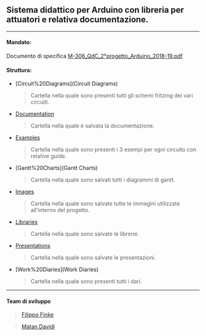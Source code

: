 ## Sistema didattico per Arduino con libreria per attuatori e relativa documentazione.
---

#### Mandato:
Documento di specifica [M-306_QdC_2°progetto_Arduino_2018-19.pdf](M-306_QdC_2°progetto_Arduino_2018-19.pdf)

#### Struttura:
- [Circuit%20Diagrams](Circuit Diagrams)
  > Cartella nella quale sono presenti tutti gli schemi fritzing dei vari circuiti.
- [Documentation](Documentation)
  > Cartella nella quale è salvata la documentazione.
- [Examples](Examples)
  > Cartella nella quale sono presenti i 3 esempi per ogni circuito con relative guide.
- [Gantt%20Charts](Gantt Charts)
  > Cartella nella quale sono salvati tutti i diagrammi di gantt.
- [Images](Images)
  > Cartella nella quale sono salvate tutte le immagini utilizzate all'interno del progetto.
- [Libraries](Libraries)
    > Cartella nella quale sono salvate le librerie.
- [Presentations](Presentations)
    > Cartella nella quale sono salvate le presentazioni.
- [Work%20Diaries](Work Diaries)
    > Cartella nella quale sono presenti tutti i dari.

---
#### Team di sviluppo
> [Filippo Finke](https://github.com/filippofinke)

> [Matan Davidi](https://github.com/matandavidi)
